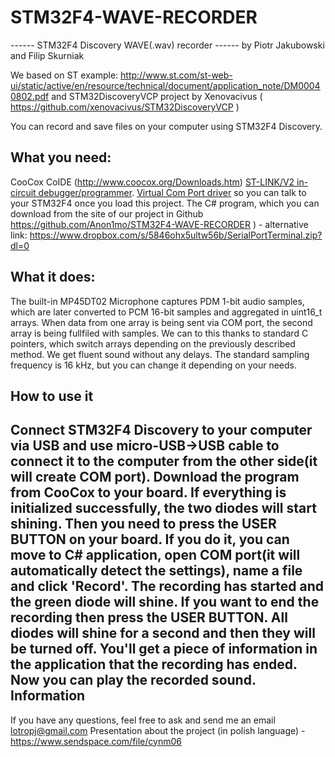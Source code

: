 STM32F4-WAVE-RECORDER
=====================

  ------ STM32F4 Discovery WAVE(.wav) recorder ------
 	    	by Piotr Jakubowski and Filip Skurniak

  We based on ST example:
  http://www.st.com/st-web-ui/static/active/en/resource/technical/document/application_note/DM00040802.pdf
  and STM32DiscoveryVCP project by Xenovacivus ( https://github.com/xenovacivus/STM32DiscoveryVCP )

  You can record and save files on your computer using STM32F4 Discovery.

  What you need:
  --------------
  CooCox CoIDE (http://www.coocox.org/Downloads.htm)
  [ST-LINK/V2 in-circuit debugger/programmer](http://www.st.com/web/catalog/tools/FM146/CL1984/SC724/SS1677/PF251168).
  [Virtual Com Port driver](http://www.st.com/web/en/catalog/tools/PF257938) so you can talk to your STM32F4 once you      load this project.
  The C# program, which you can download from the site of our project in Github                                            https://github.com/Anon1mo/STM32F4-WAVE-RECORDER ) - alternative link: https://www.dropbox.com/s/5846ohx5ultw56b/SerialPortTerminal.zip?dl=0
 
 What it does:
 ------------
 The built-in MP45DT02 Microphone captures PDM 1-bit audio samples, which are later converted to PCM 16-bit samples and
 aggregated in uint16_t arrays. When data from one array is being sent via COM port, the second array is being fullfiled
 with samples. We can to this thanks to standard C pointers, which switch arrays depending on the previously described    method. We get fluent sound without any delays. The standard sampling frequency is 16 kHz, but you can change it         depending on your needs.
 
 How to use it
 -------------
 Connect STM32F4 Discovery to your computer via USB and use micro-USB->USB cable to connect it to the computer from the  other side(it will create COM port). Download the program from CooCox to your board. If everything is initialized successfully, the two diodes will start shining. Then you need to press the USER BUTTON on your board. If you do it, you can move to C# application, open COM port(it will automatically detect the settings), name a file and click 'Record'. The recording has started and the green diode will shine. If you want to end the recording then press the USER BUTTON. All diodes will shine for a second and then they will be turned off. You'll get a piece of information in the application that the recording has ended. Now you can play the recorded sound.
 Information
 -----------
 If you have any questions, feel free to ask and send me an email lotropj@gmail.com
 Presentation about the project (in polish language) - https://www.sendspace.com/file/cynm06
